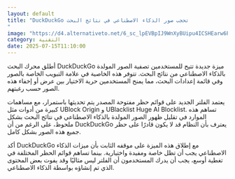 ```yaml
---
layout: default
title: "DuckDuckGo تحجب صور الذكاء الاصطناعي في نتائج البحث
"
image: "https://d4.alternativeto.net/6_sc_lpEVBpIJ9WnXyBUipu4ICSHEarw6PI1pnZEltk/rs:fill:1520:760:0/g:ce:0:0/YWJzOi8vZGlzdC9jb250ZW50LzE3NTI1Nzc1MTA5MTMucG5n.png"
category: التقنية
date: 2025-07-15T11:10:00
---
```


أطلق محرك البحث DuckDuckGo ميزة جديدة تتيح للمستخدمين تصفية الصور المولدة بالذكاء الاصطناعي من نتائج البحث. تتوفر هذه الخاصية في علامة التبويب الخاصة بالصور وفي قائمة إعدادات البحث، مما يمنح المستخدمين حرية الاختيار بين عرض أو إخفاء هذه الصور حسب رغبتهم.

يعتمد الفلتر الجديد على قوائم حظر مفتوحة المصدر يتم تحديثها باستمرار، مع مساهمات كبيرة من أدوات مثل UBlock Origin و UBlacklist Huge AI Blocklist. تساهم هذه الموارد في تقليل ظهور الصور المولدة بالذكاء الاصطناعي في نتائج البحث بشكل ملحوظ، على الرغم من أن DuckDuckGo يعترف بأن النظام قد لا يكون قادرًا على حظر جميع هذه الصور بشكل كامل.

أكد DuckDuckGo مع إطلاق هذه الميزة على موقفه الثابت بأن ميزات الذكاء الاصطناعي يجب أن تظل خاصة ومفيدة واختيارية. بينما تساهم قوائم الحظر المختلفة في تغطية أوسع، يجب أن يدرك المستخدمون أن الفلتر ليس مثاليًا وقد يفوت بعض المحتوى الذي تم إنشاؤه بواسطة الذكاء الاصطناعي.
